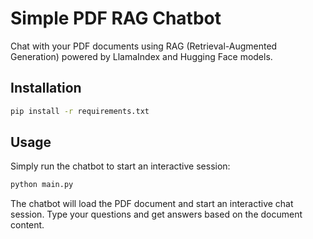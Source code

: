 # Simple PDF RAG Chatbot

Chat with your PDF documents using RAG (Retrieval-Augmented Generation) powered by LlamaIndex and Hugging Face models.

## Installation

```bash
pip install -r requirements.txt
```

## Usage

Simply run the chatbot to start an interactive session:

```bash
python main.py
```

The chatbot will load the PDF document and start an interactive chat session. Type your questions and get answers based on the document content.
